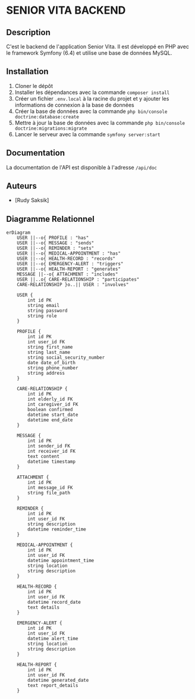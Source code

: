 # SENIOR VITA BACKEND #
## Description ##
C'est le backend de l'application Senior Vita. Il est développé en PHP avec le framework Symfony (6.4) et utilise une base de données MySQL.

## Installation ##
1. Cloner le dépôt
2. Installer les dépendances avec la commande `composer install`
3. Créer un fichier `.env.local` à la racine du projet et y ajouter les informations de connexion à la base de données
4. Créer la base de données avec la commande `php bin/console doctrine:database:create`
5. Mettre à jour la base de données avec la commande `php bin/console doctrine:migrations:migrate`
6. Lancer le serveur avec la commande `symfony server:start`

## Documentation ##
La documentation de l'API est disponible à l'adresse `/api/doc`

## Auteurs ##
- [Rudy Saksik]

## Diagramme Relationnel ##
```mermaid
erDiagram
    USER ||--o{ PROFILE : "has"
    USER ||--o{ MESSAGE : "sends"
    USER ||--o{ REMINDER : "sets"
    USER ||--o{ MEDICAL-APPOINTMENT : "has"
    USER ||--o{ HEALTH-RECORD : "records"
    USER ||--o{ EMERGENCY-ALERT : "triggers"
    USER ||--o{ HEALTH-REPORT : "generates"
    MESSAGE ||--o{ ATTACHMENT : "includes"
    USER ||..o{ CARE-RELATIONSHIP : "participates"
    CARE-RELATIONSHIP }o..|| USER : "involves"

    USER {
        int id PK
        string email
        string password
        string role
    }

    PROFILE {
        int id PK
        int user_id FK
        string first_name
        string last_name
        string social_security_number
        date date_of_birth
        string phone_number
        string address
    }

    CARE-RELATIONSHIP {
        int id PK
        int elderly_id FK
        int caregiver_id FK
        boolean confirmed
        datetime start_date
        datetime end_date
    }

    MESSAGE {
        int id PK
        int sender_id FK
        int receiver_id FK
        text content
        datetime timestamp
    }

    ATTACHMENT {
        int id PK
        int message_id FK
        string file_path
    }

    REMINDER {
        int id PK
        int user_id FK
        string description
        datetime reminder_time
    }

    MEDICAL-APPOINTMENT {
        int id PK
        int user_id FK
        datetime appointment_time
        string location
        string description
    }

    HEALTH-RECORD {
        int id PK
        int user_id FK
        datetime record_date
        text details
    }

    EMERGENCY-ALERT {
        int id PK
        int user_id FK
        datetime alert_time
        string location
        string description
    }

    HEALTH-REPORT {
        int id PK
        int user_id FK
        datetime generated_date
        text report_details
    }



